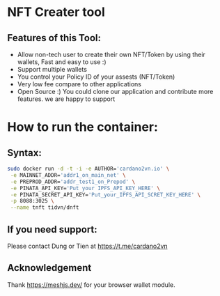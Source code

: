 # NFT Creater tool
## Features of this Tool:
- Allow non-tech user to create their own NFT/Token by using their wallets, Fast and easy to use :) 
- Support multiple wallets
- You control your Policy ID of your assests (NFT/Token)
- Very low fee compare to other applications
- Open Source :) You could clone our application and contribute more features. we are happy to support
# How to run the container:
## Syntax:
``` bash
sudo docker run -d -t -i -e AUTHOR='cardano2vn.io' \
 -e MAINNET_ADDR='addr1_on_main_net' \
 -e PREPROD_ADDR='addr_test1_on_Prepod' \
 -e PINATA_API_KEY='Put your IPFS_API_KEY_HERE' \
 -e PINATA_SECRET_API_KEY='Put_your_IPFS_API_SCRET_KEY_HERE' \
 -p 8088:3025 \
 --name tnft tidvn/dnft
```
## If you need support:
Please contact Dung or Tien at https://t.me/cardano2vn 

## Acknowledgement
Thank https://meshjs.dev/ for your browser wallet module. 
